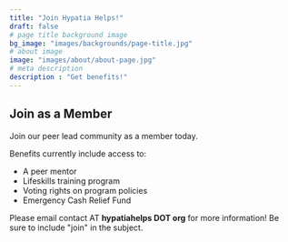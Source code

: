 ```yaml
---
title: "Join Hypatia Helps!"
draft: false
# page title background image
bg_image: "images/backgrounds/page-title.jpg"
# about image
image: "images/about/about-page.jpg"
# meta description
description : "Get benefits!"
---
```


## Join as a Member

Join our peer lead community as a member today.

Benefits currently include access to:

* A peer mentor
* Lifeskills training program
* Voting rights on program policies
* Emergency Cash Relief Fund

Please email contact AT **hypatiahelps DOT org** for more information! Be sure to include "join" in the subject.

